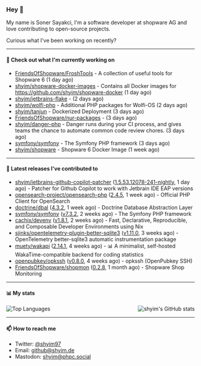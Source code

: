 ### Hey 👋

My name is Soner Sayakci, I'm a software developer at shopware AG and love contributing to open-source projects.

Curious what I've been working on recently?

---

#### 👷 Check out what I'm currently working on

- [FriendsOfShopware/FroshTools](https://github.com/FriendsOfShopware/FroshTools) - A collection of useful tools for Shopware 6 (1 day ago)
- [shyim/shopware-docker-images](https://github.com/shyim/shopware-docker-images) - Contains all Docker images for https://github.com/shyim/shopware-docker (1 day ago)
- [shyim/jetbrains-flake](https://github.com/shyim/jetbrains-flake) -  (2 days ago)
- [shyim/wolfi-php](https://github.com/shyim/wolfi-php) - Additional PHP packages for Wolfi-OS (2 days ago)
- [shyim/tanjun](https://github.com/shyim/tanjun) - Dockerized Deployment (3 days ago)
- [FriendsOfShopware/nur-packages](https://github.com/FriendsOfShopware/nur-packages) -  (3 days ago)
- [shyim/danger-php](https://github.com/shyim/danger-php) - Danger runs during your CI process, and gives teams the chance to automate common code review chores. (3 days ago)
- [symfony/symfony](https://github.com/symfony/symfony) - The Symfony PHP framework (3 days ago)
- [shyim/shopware](https://github.com/shyim/shopware) - Shopware 6 Docker Image (1 week ago)

---

#### 🔭 Latest releases I've contributed to

- [shyim/jetbrains-github-copilot-patcher](https://github.com/shyim/jetbrains-github-copilot-patcher) ([1.5.53.12078-241-nightly](https://github.com/shyim/jetbrains-github-copilot-patcher/releases/tag/1.5.53.12078-241-nightly), 1 day ago) - Patcher for Github Copilot to work with Jetbrain IDE EAP versions
- [opensearch-project/opensearch-php](https://github.com/opensearch-project/opensearch-php) ([2.4.5](https://github.com/opensearch-project/opensearch-php/releases/tag/2.4.5), 1 week ago) - Official PHP Client for OpenSearch
- [doctrine/dbal](https://github.com/doctrine/dbal) ([4.3.2](https://github.com/doctrine/dbal/releases/tag/4.3.2), 1 week ago) - Doctrine Database Abstraction Layer
- [symfony/symfony](https://github.com/symfony/symfony) ([v7.3.2](https://github.com/symfony/symfony/releases/tag/v7.3.2), 2 weeks ago) - The Symfony PHP framework
- [cachix/devenv](https://github.com/cachix/devenv) ([v1.8.1](https://github.com/cachix/devenv/releases/tag/v1.8.1), 2 weeks ago) - Fast, Declarative, Reproducible, and Composable Developer Environments using Nix
- [sjinks/opentelemetry-plugin-better-sqlite3](https://github.com/sjinks/opentelemetry-plugin-better-sqlite3) ([v1.11.0](https://github.com/sjinks/opentelemetry-plugin-better-sqlite3/releases/tag/v1.11.0), 3 weeks ago) - OpenTelemetry better-sqlite3 automatic instrumentation package
- [muety/wakapi](https://github.com/muety/wakapi) ([2.14.1](https://github.com/muety/wakapi/releases/tag/2.14.1), 4 weeks ago) - 📊 A minimalist, self-hosted WakaTime-compatible backend for coding statistics
- [openpubkey/opkssh](https://github.com/openpubkey/opkssh) ([v0.8.0](https://github.com/openpubkey/opkssh/releases/tag/v0.8.0), 4 weeks ago) - opkssh (OpenPubkey SSH)
- [FriendsOfShopware/shopmon](https://github.com/FriendsOfShopware/shopmon) ([0.2.8](https://github.com/FriendsOfShopware/shopmon/releases/tag/0.2.8), 1 month ago) - Shopware Shop Monitoring

---

#### 📊 My stats

<img align="right" alt="shyim's GitHub stats" src="https://github-readme-stats.vercel.app/api?username=shyim&count_private=1&show_icons=true&" />

![Top Languages](https://github-readme-stats.vercel.app/api/top-langs/?username=shyim)

---

#### 📫 How to reach me

- Twitter: [@shyim97](https://twitter.com/shyim97)
- Email: [github@shyim.de](mailto://github@shyim.de)
- Mastodon: <a rel="me" href="https://phpc.social/@shyim">shyim@phpc.social</a>
